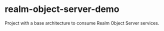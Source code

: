 # realm-object-server-demo
Project with a base architecture to consume Realm Object Server services.
